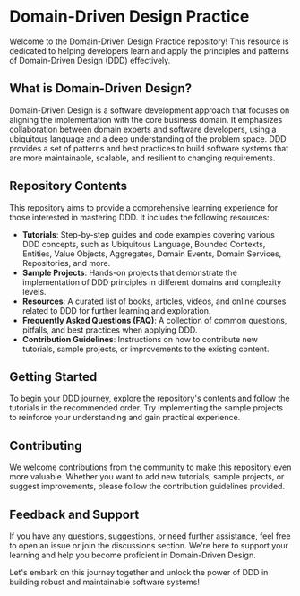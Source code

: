 # Domain-Driven Design Practice

Welcome to the Domain-Driven Design Practice repository! This resource is dedicated to helping developers learn and apply the principles and patterns of Domain-Driven Design (DDD) effectively.

## What is Domain-Driven Design?

Domain-Driven Design is a software development approach that focuses on aligning the implementation with the core business domain. It emphasizes collaboration between domain experts and software developers, using a ubiquitous language and a deep understanding of the problem space. DDD provides a set of patterns and best practices to build software systems that are more maintainable, scalable, and resilient to changing requirements.

## Repository Contents

This repository aims to provide a comprehensive learning experience for those interested in mastering DDD. It includes the following resources:

- **Tutorials**: Step-by-step guides and code examples covering various DDD concepts, such as Ubiquitous Language, Bounded Contexts, Entities, Value Objects, Aggregates, Domain Events, Domain Services, Repositories, and more.
- **Sample Projects**: Hands-on projects that demonstrate the implementation of DDD principles in different domains and complexity levels.
- **Resources**: A curated list of books, articles, videos, and online courses related to DDD for further learning and exploration.
- **Frequently Asked Questions (FAQ)**: A collection of common questions, pitfalls, and best practices when applying DDD.
- **Contribution Guidelines**: Instructions on how to contribute new tutorials, sample projects, or improvements to the existing content.

## Getting Started

To begin your DDD journey, explore the repository's contents and follow the tutorials in the recommended order. Try implementing the sample projects to reinforce your understanding and gain practical experience.

## Contributing

We welcome contributions from the community to make this repository even more valuable. Whether you want to add new tutorials, sample projects, or suggest improvements, please follow the contribution guidelines provided.

## Feedback and Support

If you have any questions, suggestions, or need further assistance, feel free to open an issue or join the discussions section. We're here to support your learning and help you become proficient in Domain-Driven Design.

Let's embark on this journey together and unlock the power of DDD in building robust and maintainable software systems!
